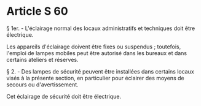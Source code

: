 # Article S 60

§ 1er. - L'éclairage normal des locaux administratifs et techniques doit être électrique.

Les appareils d'éclairage doivent être fixes ou suspendus ; toutefois, l'emploi de lampes mobiles peut être autorisé dans les bureaux et dans certains ateliers et réserves.

§ 2. - Des lampes de sécurité peuvent être installées dans certains locaux visés à la présente section, en particulier pour éclairer des moyens de secours ou d'avertissement.

Cet éclairage de sécurité doit être électrique.
